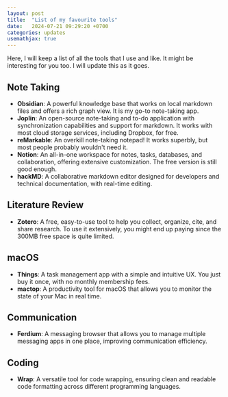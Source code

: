 ```yaml
---
layout: post
title:  "List of my favourite tools"
date:   2024-07-21 09:29:20 +0700
categories: updates
usemathjax: true
---
```




Here, I will keep a list of all the tools that I use and like. It might be interesting for you too. I will update this as it goes.

## Note Taking
- **Obsidian**: A powerful knowledge base that works on local markdown files and offers a rich graph view. It is my go-to note-taking app.
- **Joplin**: An open-source note-taking and to-do application with synchronization capabilities and support for markdown. It works with most cloud storage services, including Dropbox, for free.
- **reMarkable**: An overkill note-taking notepad! It works superbly, but most people probably wouldn't need it.
- **Notion**: An all-in-one workspace for notes, tasks, databases, and collaboration, offering extensive customization. The free version is still good enough.
- **hackMD**: A collaborative markdown editor designed for developers and technical documentation, with real-time editing.

## Literature Review
- **Zotero**: A free, easy-to-use tool to help you collect, organize, cite, and share research. To use it extensively, you might end up paying since the 300MB free space is quite limited.

## macOS
- **Things**: A task management app with a simple and intuitive UX. You just buy it once, with no monthly membership fees.
- **mactop**: A productivity tool for macOS that allows you to monitor the state of your Mac in real time.

## Communication
- **Ferdium**: A messaging browser that allows you to manage multiple messaging apps in one place, improving communication efficiency.

## Coding
- **Wrap**: A versatile tool for code wrapping, ensuring clean and readable code formatting across different programming languages.

